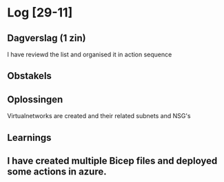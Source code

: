 # Log [29-11]
 
## Dagverslag (1 zin)
I have reviewd the list and organised it in action sequence
## Obstakels
 
## Oplossingen
Virtualnetworks are created and their related subnets and NSG's

## Learnings
I have created multiple Bicep files and deployed some actions in azure. 
---
